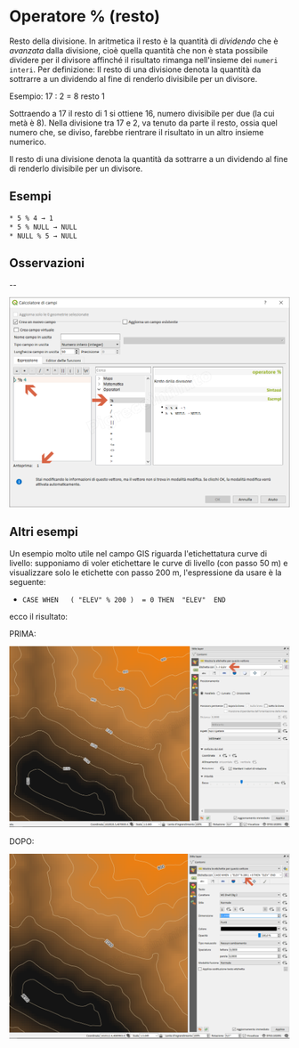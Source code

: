 # Operatore % (resto)

Resto della divisione.
In aritmetica il resto è la quantità di *dividendo* che è _avanzata_ dalla divisione, cioè quella quantità che non è stata possibile dividere per il divisore affinché il risultato rimanga nell'insieme dei `numeri interi`.
Per definizione: Il resto di una divisione denota la quantità da sottrarre a un dividendo al fine di renderlo divisibile per un divisore.

Esempio:
17 : 2 = 8 resto 1

Sottraendo a 17 il resto di 1 si ottiene 16, numero divisibile per due (la cui metà è 8). Nella divisione tra 17 e 2, va tenuto da parte il resto, ossia quel numero che, se diviso, farebbe rientrare il risultato in un altro insieme numerico.

Il resto di una divisione denota la quantità da sottrarre a un dividendo al fine di renderlo
divisibile per un divisore.

## Esempi
```
* 5 % 4 → 1
* 5 % NULL → NULL
* NULL % 5 → NULL
```

## Osservazioni

--

![](/img/operatori/resto1.png)

## Altri esempi

Un esempio molto utile nel campo GIS riguarda l'etichettatura curve di livello: supponiamo di voler etichettare le curve di livello (con passo 50 m) e visualizzare solo le etichette con passo 200 m, l'espressione da usare è la seguente:

* `CASE WHEN   ( "ELEV" % 200 )  = 0 THEN  "ELEV"  END`

ecco il risultato:

PRIMA:

![](/img/operatori/resto2.png)

DOPO:

![](/img/operatori/resto3.png)